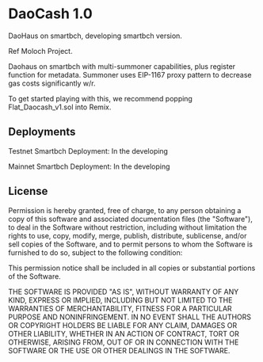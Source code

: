 # DaoCash 1.0
DaoHaus on smartbch, developing smartbch version.

Ref Moloch Project.

Daohaus on smartbch with multi-summoner capabilities, plus register function for metadata. Summoner uses EIP-1167 proxy pattern to decrease gas costs significantly w/r.

To get started playing with this, we recommend popping Flat_Daocash_v1.sol into Remix. 

## Deployments

Testnet Smartbch Deployment: In the developing

Mainnet Smartbch Deployment: In the developing

## License

Permission is hereby granted, free of charge, to any person obtaining
a copy of this software and associated documentation files (the
"Software"), to deal in the Software without restriction, including
without limitation the rights to use, copy, modify, merge, publish,
distribute, sublicense, and/or sell copies of the Software, and to
permit persons to whom the Software is furnished to do so, subject to
the following condition:

This permission notice shall be included in all copies or substantial portions of the Software.


THE SOFTWARE IS PROVIDED "AS IS", WITHOUT WARRANTY OF ANY KIND, EXPRESS
OR IMPLIED, INCLUDING BUT NOT LIMITED TO THE WARRANTIES OF
MERCHANTABILITY, FITNESS FOR A PARTICULAR PURPOSE AND NONINFRINGEMENT.
IN NO EVENT SHALL THE AUTHORS OR COPYRIGHT HOLDERS BE LIABLE FOR ANY
CLAIM, DAMAGES OR OTHER LIABILITY, WHETHER IN AN ACTION OF CONTRACT,
TORT OR OTHERWISE, ARISING FROM, OUT OF OR IN CONNECTION WITH THE
SOFTWARE OR THE USE OR OTHER DEALINGS IN THE SOFTWARE.

